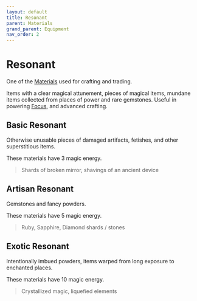 ```yaml
---
layout: default
title: Resonant
parent: Materials
grand_parent: Equipment
nav_order: 2
---
```


# Resonant

One of the [Materials](Materials) used for crafting and trading.

Items with a clear magical attunement, pieces of magical items, mundane items collected from places of power and rare gemstones. Useful in powering [Focus](Game/Example-Gear#Foc[Ascendancy](Game/Core/Intuition.md#Ascendancy)ancy), and advanced crafting.

## Basic Resonant

Otherwise unusable pieces of damaged artifacts, fetishes, and other superstitious items.

These materials have 3 magic energy.

> Shards of broken mirror, shavings of an ancient device

## Artisan Resonant

Gemstones and fancy powders.

These materials have 5 magic energy.

> Ruby, Sapphire, Diamond shards / stones

## Exotic Resonant

Intentionally imbued powders, items warped from long exposure to enchanted places.

These materials have 10 magic energy.

> Crystallized magic, liquefied elements
